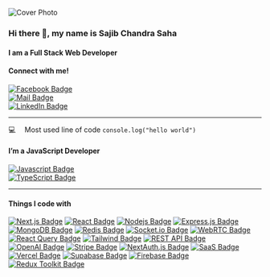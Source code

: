 ![Cover Photo](https://fiverr-res.cloudinary.com/images/t_main1,q_auto,f_auto,q_auto,f_auto/gigs/407939686/original/41ed3415d1cf8acfde9af562fdce1f837338892b/create-custom-next-js-websites-for-you.png)

### Hi there 👋, my name is Sajib Chandra Saha  
#### I am a Full Stack Web Developer  
#### Connect with me!  

[![Facebook Badge](https://img.shields.io/badge/Facebook-1877F2?style=for-the-badge&logo=facebook&logoColor=white)](https://www.facebook.com/sojib.saha.942145/)  
[![Mail Badge](https://img.shields.io/badge/Gmail-D14836?style=for-the-badge&logo=gmail&logoColor=white)](mailto:sahasojib0155@gmail.com)  
[![LinkedIn Badge](https://img.shields.io/badge/LinkedIn-0A66C2?style=for-the-badge&logo=linkedin&logoColor=white)](https://www.linkedin.com/in/sajib-chandra-saha-59457323a)

---

:computer: &emsp;Most used line of code `console.log("hello world")`  

#### I’m a JavaScript Developer  
[![Javascript Badge](https://img.shields.io/badge/-Javascript-F0DB4F?style=for-the-badge&labelColor=black&logo=javascript&logoColor=F0DB4F)](#)  
[![TypeScript Badge](https://img.shields.io/badge/-TypeScript-3178C6?style=for-the-badge&labelColor=black&logo=typescript&logoColor=3178C6)](#)

---

#### Things I code with  
[![Next.js Badge](https://img.shields.io/badge/-Next.js-000000?style=for-the-badge&labelColor=black&logo=next.js&logoColor=white)](#)
[![React Badge](https://img.shields.io/badge/-React-61DBFB?style=for-the-badge&labelColor=black&logo=react&logoColor=61DBFB)](#)
[![Nodejs Badge](https://img.shields.io/badge/-Nodejs-3C873A?style=for-the-badge&labelColor=black&logo=node.js&logoColor=3C873A)](#)
[![Express.js Badge](https://img.shields.io/badge/Express.js-000000?style=for-the-badge&logo=express&logoColor=white)](#)
[![MongoDB Badge](https://img.shields.io/badge/MongoDB-4EA94B?style=for-the-badge&logo=mongodb&logoColor=white)](#)
[![Redis Badge](https://img.shields.io/badge/Redis-DC382D?style=for-the-badge&logo=redis&logoColor=white)](#)
[![Socket.io Badge](https://img.shields.io/badge/Socket.io-010101?style=for-the-badge&logo=socket.io&logoColor=white)](#)
[![WebRTC Badge](https://img.shields.io/badge/WebRTC-333333?style=for-the-badge&logo=webrtc&logoColor=white)](#)
[![React Query Badge](https://img.shields.io/badge/React%20Query-FF4154?style=for-the-badge&logo=react-query&logoColor=white)](#)
[![Tailwind Badge](https://img.shields.io/badge/Tailwind%20CSS-092749?style=for-the-badge&logo=tailwindcss&logoColor=06B6D4&labelColor=000000)](#)
[![REST API Badge](https://img.shields.io/badge/REST%20API-02569B?style=for-the-badge&logo=api&logoColor=white)](#)
[![OpenAI Badge](https://img.shields.io/badge/OpenAI-412991?style=for-the-badge&logo=openai&logoColor=white)](#)
[![Stripe Badge](https://img.shields.io/badge/Stripe-008CDD?style=for-the-badge&logo=stripe&logoColor=white)](#)
[![NextAuth.js Badge](https://img.shields.io/badge/NextAuth.js-000000?style=for-the-badge&logo=nextauth&logoColor=white)](#)
[![SaaS Badge](https://img.shields.io/badge/SaaS-5E5DF0?style=for-the-badge&logo=saas&logoColor=white)](#)
[![Vercel Badge](https://img.shields.io/badge/Vercel-000000?style=for-the-badge&logo=vercel&logoColor=white)](#)
[![Supabase Badge](https://img.shields.io/badge/Supabase-3ECF8E?style=for-the-badge&logo=supabase&logoColor=white)](#)
[![Firebase Badge](https://img.shields.io/badge/Firebase-FFCA28?style=for-the-badge&logo=firebase&logoColor=white)](#)
[![Redux Toolkit Badge](https://img.shields.io/badge/Redux%20Toolkit-764ABC?style=for-the-badge&logo=redux&logoColor=white)](#)
